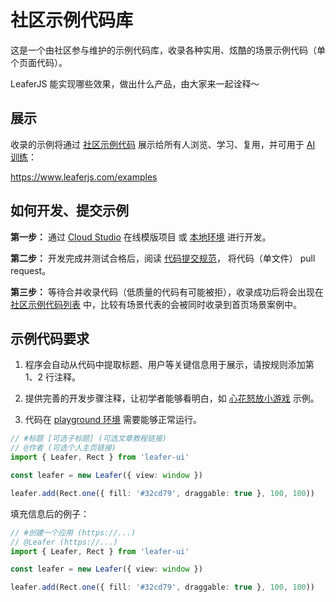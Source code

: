 # 社区示例代码库

这是一个由社区参与维护的示例代码库，收录各种实用、炫酷的场景示例代码（单个页面代码）。

LeaferJS 能实现哪些效果，做出什么产品，由大家来一起诠释～

## 展示

收录的示例将通过 [社区示例代码](https://www.leaferjs.com/examples) 展示给所有人浏览、学习、复用，并可用于 [AI 训练](https://www.leaferjs.com/ui/guide/ai.html)：

https://www.leaferjs.com/examples

## 如何开发、提交示例

**第一步：** 通过 [Cloud Studio](https://cloudstudio.net/?templateId=10064) 在线模版项目 或 [本地环境](https://www.leaferjs.com/ui/guide/runtime.html#%E6%9C%AC%E5%9C%B0%E7%8E%AF%E5%A2%83) 进行开发。

**第二步：** 开发完成并测试合格后，阅读 [代码提交规范](https://github.com/leaferjs/leafer-ui/blob/main/contributor/COMMIT_CONVENTION.md)， 将代码（单文件） pull request。

**第三步：** 等待合并收录代码（低质量的代码有可能被拒），收录成功后将会出现在 [社区示例代码列表](https://www.leaferjs.com/examples/#community) 中，比较有场景代表的会被同时收录到首页场景案例中。

## 示例代码要求

1. 程序会自动从代码中提取标题、用户等关键信息用于展示，请按规则添加第 1、2 行注释。

2. 提供完善的开发步骤注释，让初学者能够看明白，如 [心花怒放小游戏](https://www.leaferjs.com/examples/#official%2Fgame%2Fbloom.ts) 示例。

3. 代码在 [playground 环境](https://www.leaferjs.com/playground/) 需要能够正常运行。

```ts
// #标题 [可选子标题] (可选文章教程链接)
// @作者 (可选个人主页链接)
import { Leafer, Rect } from 'leafer-ui'

const leafer = new Leafer({ view: window })

leafer.add(Rect.one({ fill: '#32cd79', draggable: true }, 100, 100))
```

填充信息后的例子：

```ts
// #创建一个应用 (https://...)
// @Leafer (https://...)
import { Leafer, Rect } from 'leafer-ui'

const leafer = new Leafer({ view: window })

leafer.add(Rect.one({ fill: '#32cd79', draggable: true }, 100, 100))
```
